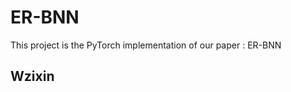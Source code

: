 # ER-BNN

This project is the PyTorch implementation of our paper : ER-BNN

<!-- **Dependencies**

- Ubuntu == 18.04
- GPU == NVIDIA V100
- GPU Driver == 460.106.00
- CUDA == 11.2.2
- cuDNN == 8.2.1
- Python == 3.8
- Pytorch == 1.9.1
- Torchvision == 0.10.0

**Accuracy** 

MNIST:
|   Model   | Bit-Width (W/A) | Top-1 Acc. (%) |
| --------- | --------------- | ------------ |
|   3-MLP   | 1 / 1           | 98.78        |

CIFAR-10:
|   Model   | Bit-Width (W/A) | Top-1 Acc. (%) |
| --------- | --------------- | ------------ |
| VGG-Small | 1 / 1           | 91.4         |
| ResNet-20 | 1 / 1           | 87.2         |
| ResNet-18 | 1 / 1           | 93.0         | 

ImageNet:
|   Model   | Bit-Width (W/A) | Top-1 Acc. (%) |
| --------- | --------------- | ------------ |
| ResNet-18 | 1 / 1           | 59.7         |

**Citation**

If you find our code useful for your research, please consider citing:

Zeng, K., Wan, Z., Gu, H. et al. Self-knowledge distillation enhanced binary neural networks derived from underutilized information. Appl Intell (2024). https://doi.org/10.1007/s10489-024-05444-8 -->

## Wzixin                                                                                     
